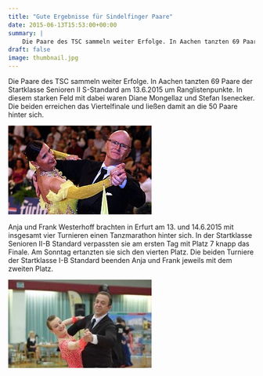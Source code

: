 ```yaml
---
title: "Gute Ergebnisse für Sindelfinger Paare"
date: 2015-06-13T15:53:00+00:00
summary: |
    Die Paare des TSC sammeln weiter Erfolge. In Aachen tanzten 69 Paare der Startklasse Senioren II S-Standard um Ranglistenpunkte. Mit dabei waren Diane Mongellaz und Stefan Isenecker...Anja und Frank Westerhoff brachten in Erfurt mit insgesamt vier Turnieren einen Tanzmarathon hinter sich....
draft: false
image: thumbnail.jpg
---
```


Die Paare des TSC sammeln weiter Erfolge. In Aachen tanzten 69 Paare der Startklasse Senioren II S-Standard am 13.6.2015 um Ranglistenpunkte. In diesem starken Feld mit dabei waren Diane Mongellaz und Stefan Isenecker. Die beiden erreichen das Viertelfinale und ließen damit an die 50 Paare hinter sich.

![ ](Isenecker.jpg)

Anja und Frank Westerhoff brachten in Erfurt am 13. und 14.6.2015 mit insgesamt vier Turnieren einen Tanzmarathon hinter sich. In der Startklasse Senioren II-B Standard verpassten sie am ersten Tag mit Platz 7 knapp das Finale. Am Sonntag ertanzten sie sich den vierten Platz. Die beiden Turniere der Startklasse I-B Standard beenden Anja und Frank jeweils mit dem zweiten Platz.

![ ](Anja&Frank20150613.jpg)


